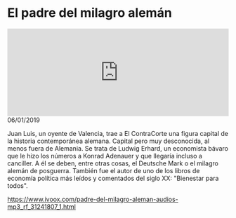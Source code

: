 # El padre del milagro alemán
<iframe id='audio_88903085' frameborder='0' allowfullscreen='' scrolling='no' height='200' style='width:100%;' src='https://www.ivoox.com/player_ej_31241807_6_1.html' loading='lazy'></iframe>06/01/2019

Juan Luis, un oyente de Valencia, trae a El ContraCorte una figura capital de la historia contemporánea alemana. Capital pero muy desconocida, al menos fuera de Alemania. Se trata de Ludwig Erhard, un economista bávaro que le hizo los números a Konrad Adenauer y que llegaría incluso a canciller. A él se deben, entre otras cosas, el Deutsche Mark o el milagro alemán de posguerra. También fue el autor de uno de los libros de economía política más leídos y comentados del siglo XX: "Bienestar para todos".

https://www.ivoox.com/padre-del-milagro-aleman-audios-mp3_rf_31241807_1.html
